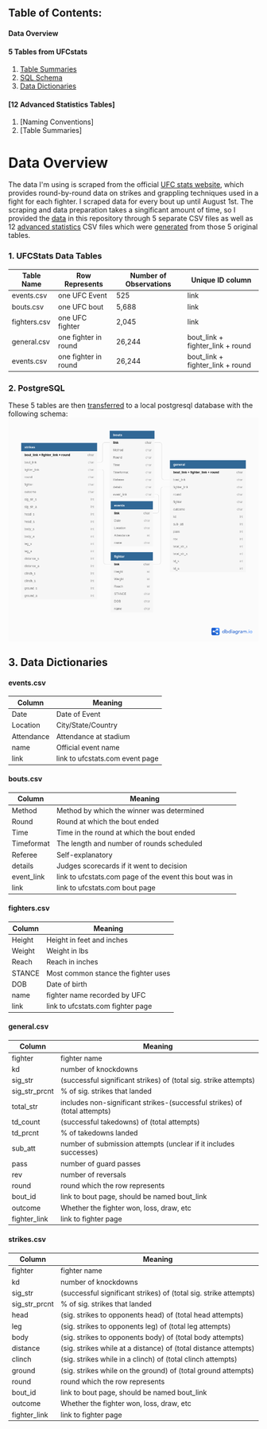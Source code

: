## Table of Contents:
#### Data Overview
#### 5 Tables from UFCstats
1. [Table Summaries](https://github.com/mesterhammerfic/match_stats/new/master#ufcstats-data-tables)
2. [SQL Schema](https://github.com/mesterhammerfic/match_stats/new/master#postgresql)
3. [Data Dictionaries](https://github.com/mesterhammerfic/match_stats/new/master#3-data-dictionaries)

#### [12 Advanced Statistics Tables]
1. [Naming Conventions]
2. [Table Summaries]


# Data Overview
The data I'm using is scraped from the official [UFC stats website](http://www.ufcstats.com/statistics/events/completed),
which provides round-by-round data on strikes and grappling techniques used in a fight for each fighter. I scraped data
for every bout up until August 1st. The scraping and data preparation takes a singificant amount of time, so I provided 
the [data](data/ufcstats_data) in this repository through 5 separate CSV files as well as 12 [advanced statistics](data/ufc_stats/advanced_stats) 
CSV files which were [generated](notebooks/01_data_cleaning/07c_advanced_statistics_by_round.ipynb) from those 5 original tables.




### 1. UFCStats Data Tables
Table Name | Row Represents | Number of Observations | Unique ID column
-----------|----------------|------------------------|-----------------
events.csv |one UFC Event   |525                     |link
bouts.csv  |one UFC bout    |5,688                   |link
fighters.csv|one UFC fighter|2,045                   |link
general.csv|one fighter in round|26,244              |bout_link + fighter_link + round
events.csv |one fighter in round|26,244              |bout_link + fighter_link + round

### 2. PostgreSQL
These 5 tables are then [transferred](notebooks/01_data_cleaning/00_create_database.ipynb) to a local postgresql database with the following schema:
<img src="schema.png"
align="center"
alt="Markdown Monster icon"
width="600"/>

## 3. Data Dictionaries
#### events.csv
Column|Meaning
------|-------
Date|Date of Event
Location|City/State/Country
Attendance|Attendance at stadium
name|Official event name
link|link to ufcstats.com event page

#### bouts.csv
Column|Meaning
------|-------
Method|Method by which the winner was determined
Round|Round at which the bout ended
Time|Time in the round at which the bout ended
Timeformat|The length and number of rounds scheduled
Referee|Self-explanatory
details|Judges scorecards if it went to decision
event_link|link to ufcstats.com page of the event this bout was in
link|link to ufcstats.com bout page

#### fighters.csv
Column|Meaning
------|-------
Height|Height in feet and inches
Weight|Weight in lbs
Reach |Reach in inches
STANCE|Most common stance the fighter uses
DOB|Date of birth
name|fighter name recorded by UFC
link|link to ufcstats.com fighter page

#### general.csv
Column|Meaning
------|-------
fighter|fighter name
kd|number of knockdowns
sig_str|(successful significant strikes) of (total sig. strike attempts)
sig_str_prcnt|% of sig. strikes that landed
total_str|includes non-significant strikes-(successful strikes) of (total attempts)
td_count|(successful takedowns) of (total attempts)
td_prcnt|% of takedowns landed
sub_att|number of submission attempts (unclear if it includes successes)
pass|number of guard passes
rev|number of reversals
round|round which the row represents
bout_id|link to bout page, should be named bout_link
outcome|Whether the fighter won, loss, draw, etc
fighter_link|link to fighter page

#### strikes.csv
Column|Meaning
------|-------
fighter|fighter name
kd|number of knockdowns
sig_str|(successful significant strikes) of (total sig. strike attempts)
sig_str_prcnt|% of sig. strikes that landed
head|(sig. strikes to opponents head) of (total head attempts)
leg|(sig. strikes to opponents leg) of (total leg attempts)
body|(sig. strikes to opponents body) of (total body attempts)
distance|(sig. strikes while at a distance) of (total distance attempts)
clinch|(sig. strikes while in a clinch) of (total clinch attempts)
ground|(sig. strikes while on the ground) of (total ground attempts)
round|round which the row represents
bout_id|link to bout page, should be named bout_link
outcome|Whether the fighter won, loss, draw, etc
fighter_link|link to fighter page

